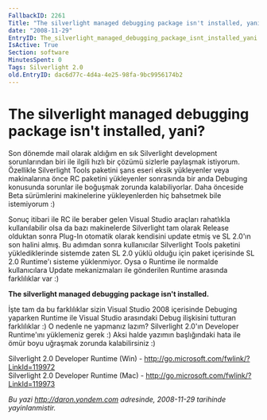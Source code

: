 ```yaml
---
FallbackID: 2261
Title: "The silverlight managed debugging package isn't installed, yani?"
date: "2008-11-29"
EntryID: The_silverlight_managed_debugging_package_isnt_installed_yani
IsActive: True
Section: software
MinutesSpent: 0
Tags: Silverlight 2.0
old.EntryID: dac6d77c-4d4a-4e25-98fa-9bc9956174b2
---
```

# The silverlight managed debugging package isn't installed, yani?
Son dönemde mail olarak aldığım en sık Silverlight development
sorunlarından biri ile ilgili hızlı bir çözümü sizlerle paylaşmak
istiyorum. Özellikle Silverlight Tools paketini şans eseri eksik
yükleyenler veya makinalarına önce RC paketini yükleyenler sonrasında
bir anda Debuging konusunda sorunlar ile boğuşmak zorunda
kalabiliyorlar. Daha önceside Beta sürümlerini makinelerine
yükleyenlerden hiç bahsetmek bile istemiyorum :)

Sonuç itibari ile RC ile beraber gelen Visual Studio araçları rahatlıkla
kullanılabilir olsa da bazı makinelerde Silverlight tam olarak Release
olduktan sonra Plug-In otomatik olarak kendisini update etmiş ve SL
2.0'ın son halini almış. Bu adımdan sonra kullanıcılar Silverlight Tools
paketini yüklediklerinde sistemde zaten SL 2.0 yüklü olduğu için paket
içerisinde SL 2.0 Runtime'ı sisteme yüklenmiyor. Oysa o Runtime ile
normalde kullanıcılara Update mekanizmaları ile gönderilen Runtime
arasında farklılıklar var :)

**The silverlight managed debugging package isn't installed.**

İşte tam da bu farklılıklar sizin Visual Studio 2008 içerisinde Debuging
yaparken Runtime ile Visual Studio arasındaki Debug ilişkisini tutturan
farklılıklar :) O nedenle ne yapmanız lazım? Silverlight 2.0'ın
Developer Runtime'ını yüklemeniz gerek :) Aksi halde yazımın
başlığındaki hata ile ömür boyu uğraşmak zorunda kalabilirsiniz :)

Silverlight 2.0 Developer Runtime (Win) -
<http://go.microsoft.com/fwlink/?LinkId=119972>\
Silverlight 2.0 Developer Runtime (Mac) -
<http://go.microsoft.com/fwlink/?LinkId=119973>



*Bu yazi http://daron.yondem.com adresinde, 2008-11-29 tarihinde yayinlanmistir.*
